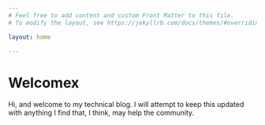 ```yaml
---
# Feel free to add content and custom Front Matter to this file.
# To modify the layout, see https://jekyllrb.com/docs/themes/#overriding-theme-defaults

layout: home

---
```


# Welcomex

Hi, and welcome to my technical blog. I will attempt to keep this updated with anything I find that, I think, may help the community.
